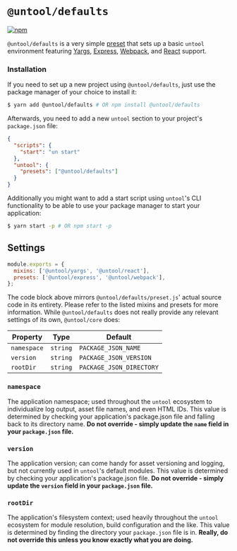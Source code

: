 # `@untool/defaults`

[![npm](https://img.shields.io/npm/v/@untool%2Fdefaults.svg)](https://www.npmjs.com/package/@untool%2Fdefaults)

`@untool/defaults` is a very simple [preset](https://github.com/untool/untool/blob/master/packages/core/README.md#presets) that sets up a basic `untool` environment featuring [Yargs](https://github.com/untool/untool/blob/master/packages/yargs/README.md), [Express](https://github.com/untool/untool/blob/master/packages/express/README.md), [Webpack](https://github.com/untool/untool/blob/master/packages/webpack/README.md), and [React](https://github.com/untool/untool/blob/master/packages/react/README.md) support.

### Installation

If you need to set up a new project using `@untool/defaults`, just use the package manager of your choice to install it:

```bash
$ yarn add @untool/defaults # OR npm install @untool/defaults
```

Afterwards, you need to add a new `untool` section to your project's `package.json` file:

```json
{
  "scripts": {
    "start": "un start"
  },
  "untool": {
    "presets": ["@untool/defaults"]
  }
}
```

Additionally you might want to add a start script using `untool`'s CLI functionality to be able to use your package manager to start your application:

```bash
$ yarn start -p # OR npm start -p
```

## Settings

```javascript
module.exports = {
  mixins: ['@untool/yargs', '@untool/react'],
  presets: ['@untool/express', '@untool/webpack'],
};
```

The code block above mirrors `@untool/defaults/preset.js`' actual source code in its entirety. Please refer to the listed mixins and presets for more information. While `@untool/defaults` does not really provide any relevant settings of its own, `@untool/core` does:

| Property    | Type     | Default                  |
| ----------- | -------- | ------------------------ |
| `namespace` | `string` | `PACKAGE_JSON_NAME`      |
| `version`   | `string` | `PACKAGE_JSON_VERSION`   |
| `rootDir`   | `string` | `PACKAGE_JSON_DIRECTORY` |

### `namespace`

The application namespace; used throughout the `untool` ecosystem to individualize log output, asset file names, and even HTML IDs. This value is determined by checking your application's package.json file and falling back to its directory name. **Do not override - simply update the `name` field in your `package.json` file.**

### `version`

The application version; can come handy for asset versioning and logging, but not currently used in `untool`'s default modules. This value is determined by checking your application's package.json file. **Do not override - simply update the `version` field in your `package.json` file.**

### `rootDir`

The application's filesystem context; used heavily throughout the `untool` ecosystem for module resolution, build configuration and the like. This value is determined by finding the directory your `package.json` file is in. **Really, do not override this unless you know exactly what you are doing.**
